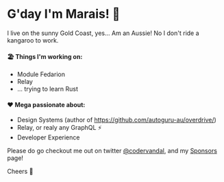 # G'day I'm Marais! 👋

I live on the sunny Gold Coast, yes... Am an Aussie! No I don't ride a kangaroo to work.

#### 🏖 Things I'm working on:

- Module Fedarion
- Relay
- ... trying to learn Rust

#### ❤ Mega passionate about:

- Design Systems (author of https://github.com/autoguru-au/overdrive/)
- Relay, or realy any GraphQL ⚡
- Developer Experience

Please do go checkout me out on twitter [@codervandal](https://twitter.com/codervandal), and my [Sponsors](https://github.com/sponsors/maraisr) page!

Cheers 🍻
